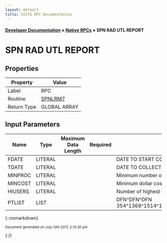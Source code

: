 ```yaml
---
layout: default
title: VISTA RPC Documentation
---
```


#### [Developer Documentation](../index) &#187; [Native RPCs](TableOfContents) &#187; SPN RAD UTL REPORT<br/>
# SPN RAD UTL REPORT



## Properties

Property | Value
--- | ---
Label | RPC
Routine | [SPNLRM7](http://code.osehra.org/dox/Routine_SPNLRM7_source.html)
Return Type | GLOBAL ARRAY


## Input Parameters

Name | Type | Maximum Data Length | Required | Description
--- | --- | --- | --- | ---
FDATE | LITERAL |  |  | DATE TO START COLLECTING DATA FROM
TDATE | LITERAL |  |  | DATE TO COLLECT DATA UP TO
MINPROC | LITERAL |  |  | Minimum number of procedures to display:  (1-99999)
MINCOST | LITERAL |  |  | Minimum dollar cost of procedures to display:  (0-999)
HIUSERS | LITERAL |  |  | Number of highest users to identify:  (0-100)
PTLIST | LIST |  |  | DFN^DFN^DFN  354^1368^1514^1862^2171^2254^2389^2401^2459^2726^2800^3504^3726^3793^4072



{::nomarkdown} <br/><p style="font-size: 11px">Document generated on July 13th 2017, 2:13:30 pm</p>{:/}